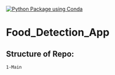 [![Python Package using Conda](https://github.com/keenborder786/Age_Detection_App/actions/workflows/python-package-conda.yml/badge.svg)](https://github.com/keenborder786/Age_Detection_App/actions/workflows/python-package-conda.yml)

# Food_Detection_App

## Structure of Repo:
	1-Main
	
